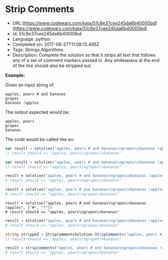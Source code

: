 # Strip Comments

 - URL:[https://www.codewars.com/kata/51c8e37cee245da6b40000bd](https://www.codewars.com/kata/51c8e37cee245da6b40000bd)
 - Id: 51c8e37cee245da6b40000bd
 - Language: python
 - Completed on: 2017-08-27T11:08:13.485Z
 - Tags: Strings,Algorithms
 - Description:
Complete the solution so that it strips all text that follows any of a set of comment markers passed in. Any whitespace at the end of the line should also be stripped out. 

**Example:**

Given an input string of:
```
apples, pears # and bananas
grapes
bananas !apples
```

The output expected would be:
```
apples, pears
grapes
bananas
```

The code would be called like so:

```javascript
var result = solution("apples, pears # and bananas\ngrapes\nbananas !apples", ["#", "!"])
// result should == "apples, pears\ngrapes\nbananas"

```

```kotlin
var result = solution("apples, pears # and bananas\ngrapes\nbananas !apples", charArrayOf('#', '!'))
// result should == "apples, pears\ngrapes\nbananas"

```

```coffeescript
result = solution("apples, pears # and bananas\ngrapes\nbananas !apples", ["#", "!"])
# result should == "apples, pears\nograpes\nbananas"

```

```ruby
result = solution("apples, pears # and bananas\ngrapes\nbananas !apples", ["#", "!"])
# result should == "apples, pears\ngrapes\nbananas"

```

```crystal
result = solution("apples, pears # and bananas\ngrapes\nbananas !apples", ["#", "!"])
# result should == "apples, pears\ngrapes\nbananas"

```

```python
result = solution("apples, pears # and bananas\ngrapes\nbananas !apples", ["#", "!"])
# result should == "apples, pears\ngrapes\nbananas"

```

```csharp
string stripped = StripCommentsSolution.StripComments("apples, pears # and bananas\ngrapes\nbananas !apples", new [] { "#", "!" })
// result should == "apples, pears\ngrapes\nbananas"
```

```julia
result = stripcomments("apples, pears # and bananas\ngrapes\nbananas !apples", ["#", "!"])
# result should == "apples, pears\ngrapes\nbananas"
```

